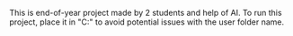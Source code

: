 This is end-of-year project made by 2 students and help of AI.
To run this project, place it in "C:\" to avoid potential issues with the user folder name.